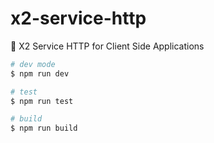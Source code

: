 # x2-service-http

:orange_book: X2 Service HTTP for Client Side Applications


```bash
# dev mode
$ npm run dev

# test
$ npm run test

# build
$ npm run build
```
